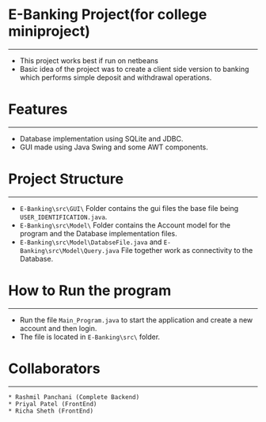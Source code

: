 # E-Banking Project(for college miniproject)
---------------------------------------
  * This project works best if run on netbeans
  * Basic idea of the project was to create a client side version to banking which performs simple deposit and withdrawal operations.

# Features
--------------------------------------
  * Database implementation using SQLite and JDBC.
  * GUI made using Java Swing and some AWT components.

# Project Structure
--------------------------------------
  * `E-Banking\src\GUI\` Folder contains the gui files the base file being `USER_IDENTIFICATION.java`.
  * `E-Banking\src\Model\` Folder contains the Account model for the program and the Database implementation files.
  * `E-Banking\src\Model\DatabseFile.java` and `E-Banking\src\Model\Query.java` File together work as connectivity to the Database.

# How to Run the program
---------------------------------------
  * Run the file `Main_Program.java` to start the application and create a new account and then login.
  * The file is located in `E-Banking\src\` folder.

# Collaborators
----------------------------------------
    * Rashmil Panchani (Complete Backend)
    * Priyal Patel (FrontEnd)
    * Richa Sheth (FrontEnd)
